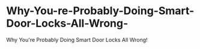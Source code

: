 # Why-You-re-Probably-Doing-Smart-Door-Locks-All-Wrong-
Why You're Probably Doing Smart Door Locks All Wrong!
